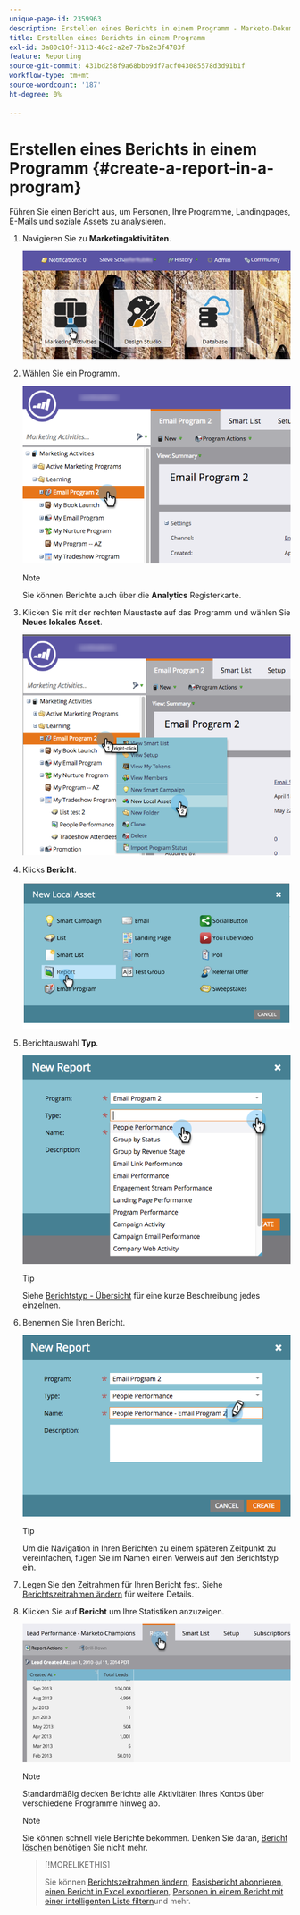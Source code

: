 ```yaml
---
unique-page-id: 2359963
description: Erstellen eines Berichts in einem Programm - Marketo-Dokumente - Produktdokumentation
title: Erstellen eines Berichts in einem Programm
exl-id: 3a80c10f-3113-46c2-a2e7-7ba2e3f4783f
feature: Reporting
source-git-commit: 431bd258f9a68bbb9df7acf043085578d3d91b1f
workflow-type: tm+mt
source-wordcount: '187'
ht-degree: 0%

---
```


# Erstellen eines Berichts in einem Programm {#create-a-report-in-a-program}

Führen Sie einen Bericht aus, um Personen, Ihre Programme, Landingpages, E-Mails und soziale Assets zu analysieren.

1. Navigieren Sie zu **Marketingaktivitäten**.

   ![](assets/login-marketing-activities.png)

1. Wählen Sie ein Programm.

   ![](assets/selectprogramreport.png)

   >[!NOTE]
   >
   >Sie können Berichte auch über die **Analytics** Registerkarte.

1. Klicken Sie mit der rechten Maustaste auf das Programm und wählen Sie **Neues lokales Asset**.

   ![](assets/programrightclick-asset.png)

1. Klicks **Bericht**.

   ![](assets/image2014-9-15-18-3a36-3a46.png)

1. Berichtauswahl **Typ**.

   ![](assets/choosereport.png)

   >[!TIP]
   >
   >Siehe [Berichtstyp - Übersicht](https://docs.marketo.com/display/DOCS/Report+Type+Overview) für eine kurze Beschreibung jedes einzelnen.

1. Benennen Sie Ihren Bericht.

   ![](assets/namereport.png)

   >[!TIP]
   >
   >Um die Navigation in Ihren Berichten zu einem späteren Zeitpunkt zu vereinfachen, fügen Sie im Namen einen Verweis auf den Berichtstyp ein.

1. Legen Sie den Zeitrahmen für Ihren Bericht fest. Siehe [Berichtszeitrahmen ändern](/help/marketo/product-docs/reporting/basic-reporting/editing-reports/change-a-report-time-frame.md) für weitere Details.

1. Klicken Sie auf **Bericht** um Ihre Statistiken anzuzeigen.

   ![](assets/image2014-9-15-18-3a38-3a5.png)

   >[!NOTE]
   >
   >Standardmäßig decken Berichte alle Aktivitäten Ihres Kontos über verschiedene Programme hinweg ab.

   >[!NOTE]
   >
   >Sie können schnell viele Berichte bekommen. Denken Sie daran, [Bericht löschen](/help/marketo/product-docs/reporting/basic-reporting/report-activity/delete-a-report.md) benötigen Sie nicht mehr.

   >[!MORELIKETHIS]
   >
   >Sie können [Berichtszeitrahmen ändern](/help/marketo/product-docs/reporting/basic-reporting/editing-reports/change-a-report-time-frame.md), [Basisbericht abonnieren](/help/marketo/product-docs/reporting/basic-reporting/report-subscriptions/subscribe-to-a-basic-report.md), [einen Bericht in Excel exportieren](/help/marketo/product-docs/reporting/basic-reporting/report-activity/export-a-report-to-excel.md), [Personen in einem Bericht mit einer intelligenten Liste filtern](/help/marketo/product-docs/reporting/basic-reporting/editing-reports/filter-people-in-a-report-with-a-smart-list.md)und mehr.
